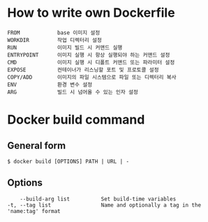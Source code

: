 # How to write own Dockerfile
```
FROM	        base 이미지 설정
WORKDIR	        작업 디렉터리 설정
RUN             이미지 빌드 시 커맨드 실행
ENTRYPOINT      이미지 실행 시 항상 실행되야 하는 커맨드 설정
CMD             이미지 실행 시 디폴트 커맨드 또는 파라미터 설정
EXPOSE	        컨테이너가 리스닝할 포트 및 프로토콜 설정
COPY/ADD        이미지의 파일 시스템으로 파일 또는 디렉터리 복사
ENV             환경 변수 설정
ARG             빌드 시 넘어올 수 있는 인자 설정
```
# Docker build command
## General form
```
$ docker build [OPTIONS] PATH | URL | -
```
## Options
```      
    --build-arg list          Set build-time variables
-t, --tag list                Name and optionally a tag in the 'name:tag' format
```
